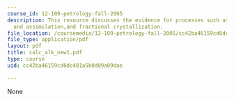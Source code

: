 ```yaml
---
course_id: 12-109-petrology-fall-2005
description: This resource discusses the evidence for processes such as magma- mixing
  and assimilation,and fractional crystallization.
file_location: /coursemedia/12-109-petrology-fall-2005/cc42ba46159cd6dc481a5b0d09a09dae_calc_alk_new1.pdf
file_type: application/pdf
layout: pdf
title: calc_alk_new1.pdf
type: course
uid: cc42ba46159cd6dc481a5b0d09a09dae

---
```

None